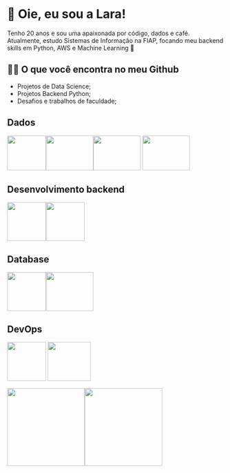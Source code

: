 # 👋 Oie, eu sou a Lara!

Tenho 20 anos e sou uma apaixonada por código, dados e café. Atualmente, estudo Sistemas de Informação na FIAP, focando meu backend skills em Python, AWS e Machine Learning 🤍

## 👩‍💻 O que você encontra no meu Github

- Projetos de Data Science;
- Projetos Backend Python;
- Desafios e trabalhos de faculdade;

## Dados          
<img loading ='lazy' src="https://cdn.jsdelivr.net/gh/devicons/devicon/icons/pandas/pandas-original.svg" width="90" height="80"/><img loading ='lazy' src="https://cdn.jsdelivr.net/gh/devicons/devicon/icons/numpy/numpy-original.svg" width="110" height="80"/><img loading ='lazy' src="https://cdn.jsdelivr.net/gh/devicons/devicon/icons/jupyter/jupyter-original-wordmark.svg" width="110" height="80"/>
<img loading ='lazy' src="https://cdn.jsdelivr.net/gh/devicons/devicon/icons/kaggle/kaggle-original-wordmark.svg" width="110" height="80"/>
##  Desenvolvimento backend 
<img loading ='lazy' src="https://cdn.jsdelivr.net/gh/devicons/devicon/icons/python/python-original-wordmark.svg" width="90" height="90"/><img loading ='lazy' src="https://cdn.jsdelivr.net/gh/devicons/devicon/icons/java/java-original-wordmark.svg" width="90" height="90"/>        
## Database
<img loading ='lazy' src="https://cdn.jsdelivr.net/gh/devicons/devicon/icons/oracle/oracle-original.svg" width="90" height="90"/><img loading ='lazy' src="https://cdn.jsdelivr.net/gh/devicons/devicon/icons/mysql/mysql-original-wordmark.svg" width="110" height="90"/>         
## DevOps
<img loading ='lazy' src="https://cdn.jsdelivr.net/gh/devicons/devicon/icons/amazonwebservices/amazonwebservices-plain-wordmark.svg" width="90" height="90"/> <img loading ='lazy' src="https://cdn.jsdelivr.net/gh/devicons/devicon/icons/git/git-plain-wordmark.svg" width="100" height="90"/>

<div>
<a href="https://github.com/LaraGSilva">
<img loading="lazy" height="180em" src="https://github-readme-stats.vercel.app/api/top-langs/?username=LaraGSilva&layout=compact&langs_count=7&theme=dracula"/><img loading="lazy" height="180em" src="https://github-readme-stats.vercel.app/api?username=LaraGSilva&show_icons=true&theme=dracula&include_all_commits=true&count_private=true"/>
</div>

